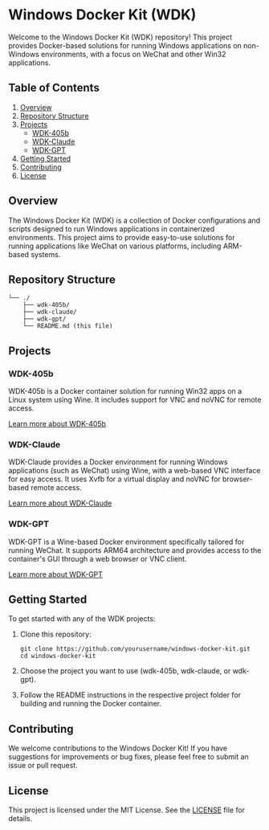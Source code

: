 # Windows Docker Kit (WDK)

Welcome to the Windows Docker Kit (WDK) repository! This project provides Docker-based solutions for running Windows applications on non-Windows environments, with a focus on WeChat and other Win32 applications.

## Table of Contents

1. [Overview](#overview)
2. [Repository Structure](#repository-structure)
3. [Projects](#projects)
   - [WDK-405b](#wdk-405b)
   - [WDK-Claude](#wdk-claude)
   - [WDK-GPT](#wdk-gpt)
4. [Getting Started](#getting-started)
5. [Contributing](#contributing)
6. [License](#license)

## Overview

The Windows Docker Kit (WDK) is a collection of Docker configurations and scripts designed to run Windows applications in containerized environments. This project aims to provide easy-to-use solutions for running applications like WeChat on various platforms, including ARM-based systems.

## Repository Structure

```
└── ./
    ├── wdk-405b/
    ├── wdk-claude/
    ├── wdk-gpt/
    └── README.md (this file)
```

## Projects

### WDK-405b

WDK-405b is a Docker container solution for running Win32 apps on a Linux system using Wine. It includes support for VNC and noVNC for remote access.

[Learn more about WDK-405b](./wdk-405b/README.md)

### WDK-Claude

WDK-Claude provides a Docker environment for running Windows applications (such as WeChat) using Wine, with a web-based VNC interface for easy access. It uses Xvfb for a virtual display and noVNC for browser-based remote access.

[Learn more about WDK-Claude](./wdk-claude/README.md)

### WDK-GPT

WDK-GPT is a Wine-based Docker environment specifically tailored for running WeChat. It supports ARM64 architecture and provides access to the container's GUI through a web browser or VNC client.

[Learn more about WDK-GPT](./wdk-gpt/README.md)

## Getting Started

To get started with any of the WDK projects:

1. Clone this repository:
   ```
   git clone https://github.com/yourusername/windows-docker-kit.git
   cd windows-docker-kit
   ```

2. Choose the project you want to use (wdk-405b, wdk-claude, or wdk-gpt).

3. Follow the README instructions in the respective project folder for building and running the Docker container.

## Contributing

We welcome contributions to the Windows Docker Kit! If you have suggestions for improvements or bug fixes, please feel free to submit an issue or pull request.

## License

This project is licensed under the MIT License. See the [LICENSE](./LICENSE) file for details.
